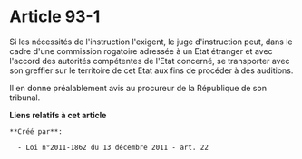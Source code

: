 # Article 93-1

Si les nécessités de l'instruction l'exigent, le juge d'instruction peut, dans le cadre d'une commission rogatoire adressée à
un Etat étranger et avec l'accord des autorités compétentes de l'Etat concerné, se transporter avec son greffier sur le
territoire de cet Etat aux fins de procéder à des auditions. 

Il en donne préalablement avis au procureur de la République de son tribunal.

**Liens relatifs à cet article**

	**Créé par**:

	  - Loi n°2011-1862 du 13 décembre 2011 - art. 22

